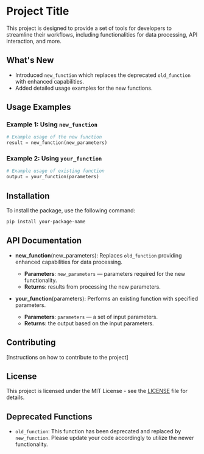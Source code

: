 # Project Title

This project is designed to provide a set of tools for developers to streamline their workflows, including functionalities for data processing, API interaction, and more.

## What's New

- Introduced `new_function` which replaces the deprecated `old_function` with enhanced capabilities.
- Added detailed usage examples for the new functions.

## Usage Examples

### Example 1: Using `new_function`

```python
# Example usage of the new function
result = new_function(new_parameters)
```

### Example 2: Using `your_function`

```python
# Example usage of existing function
output = your_function(parameters)
```

## Installation

To install the package, use the following command:

```bash
pip install your-package-name
```

## API Documentation

- **new_function**(new_parameters): Replaces `old_function` providing enhanced capabilities for data processing.
  - **Parameters**: `new_parameters` — parameters required for the new functionality.
  - **Returns**: results from processing the new parameters.

- **your_function**(parameters): Performs an existing function with specified parameters.
  - **Parameters**: `parameters` — a set of input parameters.
  - **Returns**: the output based on the input parameters.

## Contributing

[Instructions on how to contribute to the project]

## License

This project is licensed under the MIT License - see the [LICENSE](./LICENSE) file for details.

## Deprecated Functions

- `old_function`: This function has been deprecated and replaced by `new_function`. Please update your code accordingly to utilize the newer functionality.